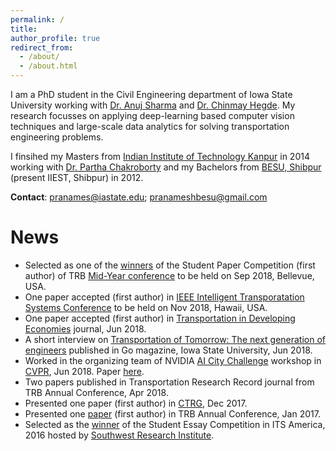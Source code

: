 ```yaml
---
permalink: /
title: 
author_profile: true
redirect_from: 
  - /about/
  - /about.html
---
```


I am a PhD student in the Civil Engineering department of Iowa State University working with [Dr. Anuj Sharma](https://www.ccee.iastate.edu/directory/?user_page=anujs) and [Dr. Chinmay Hegde](http://home.engineering.iastate.edu/~chinmay/).  My research focusses on applying deep-learning based computer vision techniques and large-scale data analytics for solving transportation engineering problems. 

I finsihed my Masters from [Indian Institute of Technology Kanpur](http://www.iitk.ac.in/) in 2014 working with [Dr. Partha Chakroborty](http://home.iitk.ac.in/~partha/) and my Bachelors from [BESU, Shibpur](http://www.iiests.ac.in/) (present IIEST, Shibpur) in 2012.

**Contact**: pranames@iastate.edu; pranameshbesu@gmail.com

News
======

* Selected as one of the [winners](http://www.intrans.iastate.edu/enroute/?action=main.item&newsID=442) of the Student Paper Competition (first author) of TRB [Mid-Year conference](http://www.cvent.com/events/managing-roadways-and-transit-together-to-move-people-into-a-new-age-of-technology-joint-midyear-con/custom-21-be08d3a7992a4ca7a5dc86b8605e0204.aspx) to be held on Sep 2018, Bellevue, USA.
* One paper accepted (first author) in [IEEE Intelligent Transporatation Systems Conference](https://ieee-itsc2018.org) to be held on Nov 2018, Hawaii, USA.
* One paper accepted (first author) in [Transportation in Developing Economies](https://link.springer.com/journal/40890) journal, Jun 2018.
* A short interview on [Transportation of Tomorrow: The next generation of engineers](http://www.go-explore-trans.org/post.cfm?ID=19070) published in Go magazine, Iowa State University, Jun 2018.
* Worked in the organizing team of NVIDIA [AI City Challenge](https://www.aicitychallenge.org/) workshop in [CVPR](http://cvpr2018.thecvf.com/), Jun 2018. Paper [here](http://openaccess.thecvf.com/content_cvpr_2018_workshops/papers/w3/Naphade_The_2018_NVIDIA_CVPR_2018_paper.pdf).
* Two papers published in Transportation Research Record journal from TRB Annual Conference, Apr 2018. 
* Presented one paper (first author) in [CTRG](https://www.civil.iitb.ac.in/ctrg2017/), Dec 2017.
* Presented one [paper](https://trid.trb.org/view/1439336) (first author) in TRB Annual Conference, Jan 2017.
* Selected as the [winner](https://news.engineering.iastate.edu/2016/06/28/ccee-students-sweep-awards-at-regional-national-intelligent-transportation-systems-contests/) of the Student Essay Competition in ITS America, 2016 hosted by [Southwest Research Institute](https://www.swri.org/).



